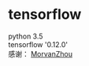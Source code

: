 # tensorflow
python 3.5</br>
tensorflow '0.12.0'<br>
感谢： [MorvanZhou](https://github.com/MorvanZhou)
